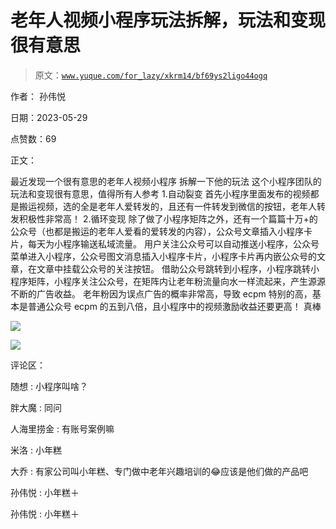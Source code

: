 # 老年人视频小程序玩法拆解，玩法和变现很有意思

> 原文：[`www.yuque.com/for_lazy/xkrm14/bf69ys2ligo44ogq`](https://www.yuque.com/for_lazy/xkrm14/bf69ys2ligo44ogq)

作者： 孙伟悦

日期：2023-05-29

点赞数：69

正文：

最近发现一个很有意思的老年人视频小程序 拆解一下他的玩法 这个小程序团队的玩法和变现很有意思，值得所有人参考 1.自动裂变 首先小程序里面发布的视频都是搬运视频，选的全是老年人爱转发的，且还有一件转发到微信的按钮，老年人转发积极性非常高！ 2.循环变现 除了做了小程序矩阵之外，还有一个篇篇十万+的公众号（也都是搬运的老年人爱看的爱转发的内容），公众号文章插入小程序卡片，每天为小程序输送私域流量。 用户关注公众号可以自动推送小程序，公众号菜单进入小程序，公众号图文消息插入小程序卡片，小程序卡片再内嵌公众号的文章，在文章中挂载公众号的关注按钮。 借助公众号跳转到小程序，小程序跳转小程序矩阵，小程序关注公众号，在矩阵内让老年粉流量向水一样流起来，产生源源不断的广告收益。 老年粉因为误点广告的概率非常高，导致 ecpm 特别的高，基本是普通公众号 ecpm 的五到八倍，且小程序中的视频激励收益还要更高！ 真棒

![](img/e8946a7bb25d852aaeebedb6fdfbda09.png)

![](img/7b4dc008b47eca50036d3c368a7a34a2.png)

评论区：

随想 : 小程序叫啥？

胖大魔 : 同问

人海里捞金 : 有账号案例嘛

米洛 : 小年糕

大乔 : 有家公司叫小年糕、专门做中老年兴趣培训的😂应该是他们做的产品吧

孙伟悦 : 小年糕＋

孙伟悦 : 小年糕＋

